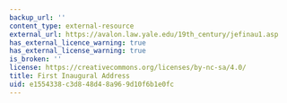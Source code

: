 ```yaml
---
backup_url: ''
content_type: external-resource
external_url: https://avalon.law.yale.edu/19th_century/jefinau1.asp
has_external_licence_warning: true
has_external_license_warning: true
is_broken: ''
license: https://creativecommons.org/licenses/by-nc-sa/4.0/
title: First Inaugural Address
uid: e1554338-c3d8-48d4-8a96-9d10f6b1e0fc
---
```

